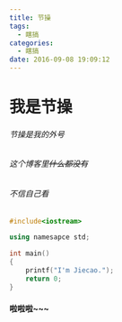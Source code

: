 ```yaml
---
title: 节操
tags:
  - 瞎搞
categories:
  - 瞎搞
date: 2016-09-08 19:09:12
---
```


# 我是节操
###### 节操是我的外号
###### 这个博客里~~什么都没有~~
###### 不信自己看
<!--more-->
```C++
#include<iostream>

using namesapce std;

int main()
{
	printf("I'm Jiecao.");
	return 0;
}
```
#### 啦啦啦~~~